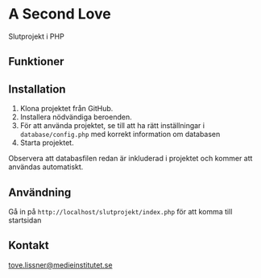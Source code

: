 # A Second Love

Slutprojekt i PHP

## Funktioner



## Installation

1. Klona projektet från GitHub.
2. Installera nödvändiga beroenden.
3. För att använda projektet, se till att ha rätt inställningar i `database/config.php` med korrekt information om databasen
4. Starta projektet.

Observera att databasfilen redan är inkluderad i projektet och kommer att användas automatiskt.

## Användning

Gå in på `http://localhost/slutprojekt/index.php` för att komma till startsidan  

## Kontakt

tove.lissner@medieinstitutet.se

